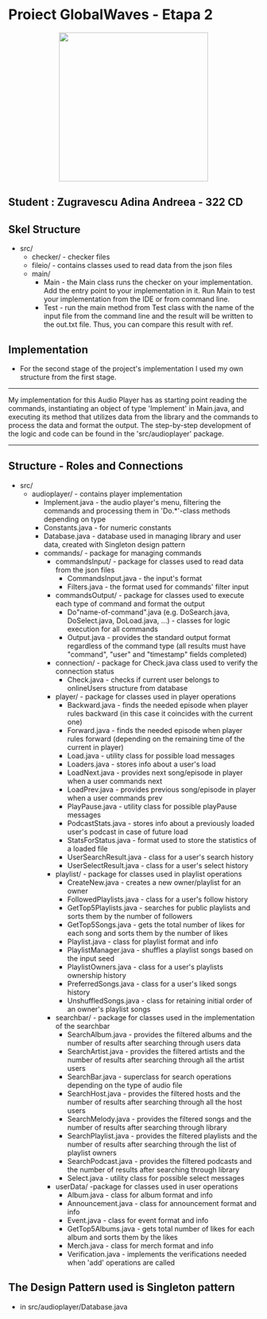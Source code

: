 # Proiect GlobalWaves  - Etapa 2

<div align="center"><img src="https://tenor.com/view/listening-to-music-spongebob-gif-8009182.gif" width="300px"></div>

## Student : Zugravescu Adina Andreea - 322 CD

## Skel Structure

* src/
  * checker/ - checker files
  * fileio/ - contains classes used to read data from the json files
  * main/
      * Main - the Main class runs the checker on your implementation. Add the entry point to your implementation in it. Run Main to test your implementation from the IDE or from command line.
      * Test - run the main method from Test class with the name of the input file from the command line and the result will be written
        to the out.txt file. Thus, you can compare this result with ref.

## Implementation
* For the second stage of the project's implementation I used my own structure from the first stage.
***
My implementation for this Audio Player has as starting point reading the commands, instantiating an object of type 'Implement'
in Main.java, and executing its method that utilizes data from the library and the commands to process the data and format the output.
The step-by-step development of the logic and code can be found in the 'src/audioplayer' package.
***

## Structure - Roles and Connections
* src/
  * audioplayer/ - contains player implementation
    * Implement.java - the audio player's menu, filtering the commands and processing them in 'Do.*'-class methods depending on type
    * Constants.java - for numeric constants
    * Database.java - database used in managing library and user data, created with Singleton design pattern
    * commands/ - package for managing commands
      * commandsInput/ - package for classes used to read data from the json files
        * CommandsInput.java - the input's format
        * Filters.java - the format used for commands' filter input
      * commandsOutput/ - package for classes used to execute each type of command and format the output
        * Do"name-of-command".java (e.g. DoSearch.java, DoSelect.java, DoLoad.java, ...) - classes for logic execution for all commands
        * Output.java - provides the standard output format regardless of the command type (all results must have "command", "user" and "timestamp" fields completed)
      * connection/ - package for Check.java class used to verify the connection status
        * Check.java - checks if current user belongs to onlineUsers structure from database
      * player/ - package for classes used in player operations
        * Backward.java - finds the needed episode when player rules backward (in this case it coincides with the current one)
        * Forward.java - finds the needed episode when player rules forward (depending on the remaining time of the current in player)
        * Load.java - utility class for possible load messages
        * Loaders.java - stores info about a user's load
        * LoadNext.java - provides next song/episode in player when a user commands next
        * LoadPrev.java - provides previous song/episode in player when a user commands prev
        * PlayPause.java - utility class for possible playPause messages
        * PodcastStats.java - stores info about a previously loaded user's podcast in case of future load
        * StatsForStatus.java - format used to store the statistics of a loaded file
        * UserSearchResult.java - class for a user's search history
        * UserSelectResult.java - class for a user's select history
      * playlist/ - package for classes used in playlist operations
        * CreateNew.java - creates a new owner/playlist for an owner
        * FollowedPlaylists.java - class for a user's follow history
        * GetTop5Playlists.java - searches for public playlists and sorts them by the number of followers
        * GetTop5Songs.java - gets the total number of likes for each song and sorts them by the number of likes
        * Playlist.java - class for playlist format and info
        * PlaylistManager.java - shuffles a playlist songs based on the input seed
        * PlaylistOwners.java - class for a user's playlists ownership history
        * PreferredSongs.java - class for a user's liked songs history
        * UnshuffledSongs.java - class for retaining initial order of an owner's playlist songs
      * searchbar/ - package for classes used in the implementation of the searchbar
        * SearchAlbum.java - provides the filtered albums and the number of results after searching through users data
        * SearchArtist.java - provides the filtered artists and the number of results after searching through all the artist users
        * SearchBar.java - superclass for search operations depending on the type of audio file
        * SearchHost.java - provides the filtered hosts and the number of results after searching through all the host users
        * SearchMelody.java - provides the filtered songs and the number of results after searching through library
        * SearchPlaylist.java - provides the filtered playlists and the number of results after searching through the list of playlist owners
        * SearchPodcast.java - provides the filtered podcasts and the number of results after searching through library
        * Select.java - utility class for possible select messages
      * userData/ -package for classes used in user operations
        * Album.java - class for album format and info
        * Announcement.java - class for announcement format and info
        * Event.java - class for event format and info
        * GetTop5Albums.java - gets total number of likes for each album and sorts them by the likes
        * Merch.java - class for merch format and info
        * Verification.java - implements the verifications needed when 'add' operations are called
        
## The Design Pattern used is Singleton pattern
  * in src/audioplayer/Database.java